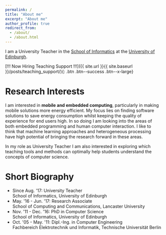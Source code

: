 ```yaml
---
permalink: /
title: "About me"
excerpt: "About me"
author_profile: true
redirect_from:
  - /about/
  - /about.html
---
```


I am a University Teacher in the [School of Informatics](http://www.ed.ac.uk/informatics/)
at the [University of Edinburgh](http://www.ed.ac.uk/).

[!!! Now Hiring Teaching Support !!!]({{ site.url }}{{ site.baseurl }}/posts/teaching_support/){: .btn .btn--success .btn--x-large}

# Research Interests

I am interested in **mobile and embedded computing**, particularly
in making mobile solutions more energy efficient. My focus lies
on finding software solutions to save energy consumption whilst
keeping the quality of experience for end users high. In so doing
I am looking into the areas of both embedded programming and human
computer interaction. I like to think that machine learning
approaches and heterogeneous processing have high potential of
bringing the research forward in these areas.

In my role as University Teacher I am also interested in exploring
which teaching tools and methods can optimally help students understand
the concepts of computer science.

# Short Biography

* Since Aug. '17: University Teacher  
School of Informatics, University of Edinburgh
* May. '16 - Jun. '17: Research Associate  
School of Computing and Communications, Lancaster University
* Nov. '11 - Dec. '16: PhD in Computer Science  
School of Informatics, University of Edinburgh
* Oct. '05 - May. '11: Dipl.-Ing. in Computer Engineering  
Fachbereich Elektrotechnik und Informatik, Technische Universit&auml;t Berlin
